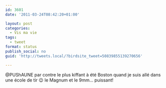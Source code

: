 ```yaml
---
id: 3601
date: '2011-03-24T08:42:20+01:00'

layout: post
categories:
  - Vis ma vie
tags:
  - tweet
format: status
publish_social: no
guid: 'http://tweets.local/?birdsite_tweet=50839855139270656'

---
```


@PUShAUNE par contre le plus kiffant à été Boston quand je suis allé dans une école de tir 😉 le Magnum et le 9mm… puissant!